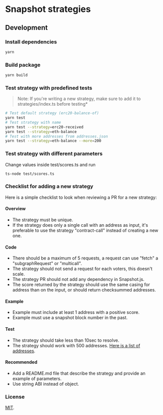 # Snapshot strategies

## Development

### Install dependencies

```bash
yarn
```

### Build package

```bash
yarn build
```

### Test strategy with predefined tests

> Note: If you're writing a new strategy, make sure to add it to strategies/index.ts before testing*

```bash
# Test default strategy (erc20-balance-of)
yarn test
# Test strategy with name
yarn test --strategy=erc20-received
yarn test --strategy=eth-balance
# Test with more addresses from addresses.json
yarn test --strategy=eth-balance --more=200
```

### Test strategy with different parameters

Change values inside test/scores.ts and run

```bash
ts-node test/scores.ts
```

### Checklist for adding a new strategy

Here is a simple checklist to look when reviewing a PR for a new strategy:

#### Overview

- The strategy must be unique.
- If the strategy does only a single call with an address as input, it's preferable to use the strategy "contract-call" instead of creating a new one.

#### Code

- There should be a maximum of 5 requests, a request can use "fetch" a "subgraphRequest" or "multicall".
- The strategy should not send a request for each voters, this doesn't scale.
- The strategy PR should not add any dependency in Snapshot.js.
- The score returned by the strategy should use the same casing for address than on the input, or should return checksummed addresses.

#### Example

- Example must include at least 1 address with a positive score.
- Example must use a snapshot block number in the past.

#### Test

- The strategy should take less than 10sec to resolve.
- The strategy should work with 500 addresses. [Here is a list of addresses](https://github.com/snapshot-labs/snapshot-strategies/blob/master/test/addresses.json).

#### Recommended

- Add a README.md file that describe the strategy and provide an example of parameters.
- Use string ABI instead of object.

### License

[MIT](LICENSE).
